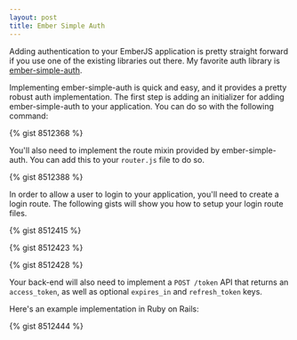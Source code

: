 ```yaml
---
layout: post
title: Ember Simple Auth
---
```

Adding authentication to your EmberJS application is pretty straight forward
if you use one of the existing libraries out there. My favorite auth library is
[ember-simple-auth](https://github.com/simplabs/ember-simple-auth).

Implementing ember-simple-auth is quick and easy, and it provides a pretty
robust auth implementation. The first step is adding an initializer for adding
ember-simple-auth to your application. You can do so with the following
command:

{% gist 8512368 %}

You'll also need to implement the route mixin provided by ember-simple-auth.
You can add this to your `router.js` file to do so.

{% gist 8512388 %}

In order to allow a user to login to your application, you'll need to create a
login route. The following gists will show you how to setup your login route
files.

{% gist 8512415 %}

{% gist 8512423 %}

{% gist 8512428 %}

Your back-end will also need to implement a `POST /token` API that returns an
`access_token`, as well as optional `expires_in` and `refresh_token` keys.

Here's an example implementation in Ruby on Rails:

{% gist 8512444 %}

